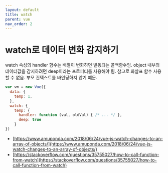 ```yaml
---
layout: default
title: watch
parent: vue
nav_order: 2
---
```


# watch로 데이터 변화 감지하기

watch 속성의 handler 함수는 배열이 변화하면 발동되는 콜백함수임. object 내부의 데이터값을 감지하려면 deep이라는 프로퍼티를 사용해야 됨. 참고로 화살표 함수 사용할 수 없음. 부모 컨텍스트를 바인딩하지 않기 떄문.

```javascript
var vm = new Vue({
  data: {
    temp: 1,
  },
  watch: {
    temp: {
      handler: function (val, oldVal) { /* ... */ },
      deep: true
    }
})
```

* [https://www.amuponda.com/2018/06/24/vue-js-watch-changes-to-an-array-of-objects/](https://www.amuponda.com/2018/06/24/vue-js-watch-changes-to-an-array-of-objects/)
* [https://stackoverflow.com/questions/35755027/how-to-call-function-from-watch](https://stackoverflow.com/questions/35755027/how-to-call-function-from-watch)
